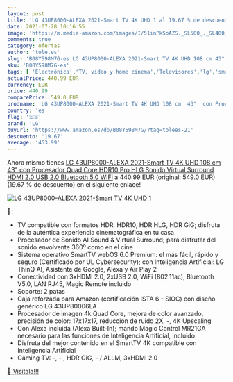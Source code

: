 ```yaml
---
layout: post
title: 'LG 43UP8000-ALEXA 2021-Smart TV 4K UHD 1 al 19.67 % de descuento'
date: 2021-07-28 10:16:55
image: 'https://m.media-amazon.com/images/I/51inPkSoAZS._SL500_._SL400_.jpg'
comments: true
category: ofertas
author: 'tole.es'
slug: 'B08Y598M7G-es LG 43UP8000-ALEXA 2021-Smart TV 4K UHD 108 cm 43" con...'
sku: 'B08Y598M7G-es'
tags: [ 'Electrónica','TV, vídeo y home cinema','Televisores','lg','smart','tv', ]
actualPrice: 440.99 EUR
currency: EUR
price: 440.99
comparePrice: 549.0 EUR
prodname: 'LG 43UP8000-ALEXA 2021-Smart TV 4K UHD 108 cm  43"  con Procesador Quad Core  HDR10 Pro  HLG  Sonido Virtual Surround  HDMI 2.0  USB 2.0  Bluetooth 5.0  WiFi'
country: 'es'
flag: '🇪🇸'
brand: 'LG'
buyurl: 'https://www.amazon.es/dp/B08Y598M7G/?tag=tolees-21'
descuento: '19.67'
average: '453.99'
---
```


Ahora mismo tienes [LG 43UP8000-ALEXA 2021-Smart TV 4K UHD 108 cm  43"  con Procesador Quad Core  HDR10 Pro  HLG  Sonido Virtual Surround  HDMI 2.0  USB 2.0  Bluetooth 5.0  WiFi](https://www.amazon.es/dp/B08Y598M7G/?tag=tolees-21) a 440.99 EUR (original: 549.0 EUR) (19.67 %  de descuento) en el siguiente enlace!

[![LG 43UP8000-ALEXA 2021-Smart TV 4K UHD 1](https://m.media-amazon.com/images/I/51inPkSoAZS._SL500_._SL400_.jpg)](https://www.amazon.es/dp/B08Y598M7G/?tag=tolees-21)

🔎:

- TV compatible con formatos HDR: HDR10, HDR HLG, HDR GiG; disfruta de la auténtica experiencia cinematográfica en tu casa
- Procesador de Sonido AI Sound & Virtual Surround; para disfrutar del sonido envolvente 360º como en el cine
- Sistema operativo SmartTV webOS 6.0 Premium: el más fácil, rápido y seguro (Certificado por UL Cybersecurity); con Inteligencia Artificial: LG ThinQ AI, Asistente de Google, Alexa y Air Play 2
- Conectividad con 3xHDMI 2.0, 2xUSB 2.0, WiFi (802.11ac), Bluetooth V5.0, LAN RJ45, Magic Remote incluido
- Soporte: 2 patas
- Caja reforzada para Amazon (certificación ISTA 6 - SIOC) con diseño genérico LG 43UP80006LA
- Procesador de imagen 4k Quad Core, mejora de color avanzado, precisión de color: 17x17x17, reducción de ruido 2X, -, 4K Upscaling
- Con Alexa incluida (Alexa Built-In); mando Magic Control MR21GA necesario para las funciones de Inteligencia Artificial, incluido
- Disfruta del mejor contenido en el SmartTV 4K compatible con Inteligencia Artificial
- Gaming TV: -, - , HDR GiG, - / ALLM, 3xHDMI 2.0

[🛒 Visítala!!!](https://www.amazon.es/dp/B08Y598M7G/?tag=tolees-21)
